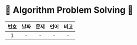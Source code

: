 # 🦋 Algorithm Problem Solving 🦋

| 번호 |   날짜   | 문제 | 언어 | 비고 |
| :---: | :----------: | :---: | :---: | :---: |
| 1 | - | - | - | - |